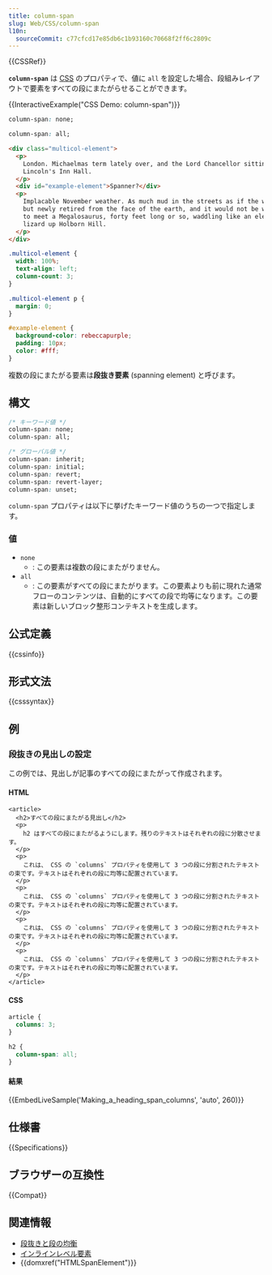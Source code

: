 ```yaml
---
title: column-span
slug: Web/CSS/column-span
l10n:
  sourceCommit: c77cfcd17e85db6c1b93160c70668f2ff6c2809c
---
```


{{CSSRef}}

**`column-span`** は [CSS](/ja/docs/Web/CSS) のプロパティで、値に `all` を設定した場合、段組みレイアウトで要素をすべての段にまたがらせることができます。

{{InteractiveExample("CSS Demo: column-span")}}

```css interactive-example-choice
column-span: none;
```

```css interactive-example-choice
column-span: all;
```

```html interactive-example
<div class="multicol-element">
  <p>
    London. Michaelmas term lately over, and the Lord Chancellor sitting in
    Lincoln's Inn Hall.
  </p>
  <div id="example-element">Spanner?</div>
  <p>
    Implacable November weather. As much mud in the streets as if the waters had
    but newly retired from the face of the earth, and it would not be wonderful
    to meet a Megalosaurus, forty feet long or so, waddling like an elephantine
    lizard up Holborn Hill.
  </p>
</div>
```

```css interactive-example
.multicol-element {
  width: 100%;
  text-align: left;
  column-count: 3;
}

.multicol-element p {
  margin: 0;
}

#example-element {
  background-color: rebeccapurple;
  padding: 10px;
  color: #fff;
}
```

複数の段にまたがる要素は**段抜き要素** (spanning element) と呼びます。

## 構文

```css
/* キーワード値 */
column-span: none;
column-span: all;

/* グローバル値 */
column-span: inherit;
column-span: initial;
column-span: revert;
column-span: revert-layer;
column-span: unset;
```

`column-span` プロパティは以下に挙げたキーワード値のうちの一つで指定します。

### 値

- `none`
  - : この要素は複数の段にまたがりません。
- `all`
  - : この要素がすべての段にまたがります。この要素よりも前に現れた通常フローのコンテンツは、自動的にすべての段で均等になります。この要素は新しいブロック整形コンテキストを生成します。

## 公式定義

{{cssinfo}}

## 形式文法

{{csssyntax}}

## 例

### 段抜きの見出しの設定

この例では、見出しが記事のすべての段にまたがって作成されます。

#### HTML

```html-nolint live-sample___making_a_heading_span_columns
<article>
  <h2>すべての段にまたがる見出し</h2>
  <p>
    h2 はすべての段にまたがるようにします。残りのテキストはそれぞれの段に分散させます。
  </p>
  <p>
    これは、 CSS の `columns` プロパティを使用して 3 つの段に分割されたテキストの束です。テキストはそれぞれの段に均等に配置されています。
  </p>
  <p>
    これは、 CSS の `columns` プロパティを使用して 3 つの段に分割されたテキストの束です。テキストはそれぞれの段に均等に配置されています。
  </p>
  <p>
    これは、 CSS の `columns` プロパティを使用して 3 つの段に分割されたテキストの束です。テキストはそれぞれの段に均等に配置されています。
  </p>
  <p>
    これは、 CSS の `columns` プロパティを使用して 3 つの段に分割されたテキストの束です。テキストはそれぞれの段に均等に配置されています。
  </p>
</article>
```

#### CSS

```css live-sample___making_a_heading_span_columns
article {
  columns: 3;
}

h2 {
  column-span: all;
}
```

#### 結果

{{EmbedLiveSample('Making_a_heading_span_columns', 'auto', 260)}}

## 仕様書

{{Specifications}}

## ブラウザーの互換性

{{Compat}}

## 関連情報

- [段抜きと段の均衡](/ja/docs/Web/CSS/CSS_multicol_layout/Spanning_balancing_columns)
- [インラインレベル要素](/ja/docs/Glossary/Inline-level_content)
- {{domxref("HTMLSpanElement")}}
